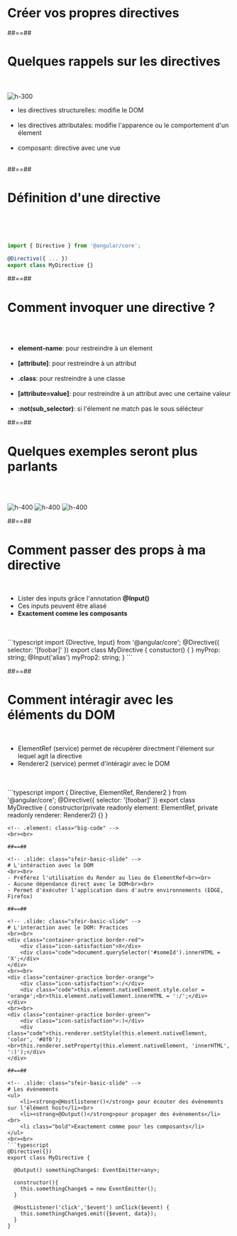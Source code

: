 <!-- .slide: class="transition-white sfeir-bg-pink" -->
# Créer vos propres directives

##==##

<!-- .slide: class="sfeir-basic-slide" -->
# Quelques rappels sur les directives
<br><br>
<img alt="h-300" class="float-right" src="assets/images/school/directive/directive_schema.png"/>
- les directives structurelles: modifie le DOM<br><br>
- les directives attributales: modifie l'apparence ou le comportement d'un élement<br><br>
- composant: directive avec une vue<br><br>

##==##

<!-- .slide: class="sfeir-basic-slide with-code" -->
# Définition d'une directive
<br><br><br>
```typescript
import { Directive } from '@angular/core';

@Directive({ ... })
export class MyDirective {}
```
<!-- .element: class="big-code" -->

##==##

<!-- .slide: class="sfeir-basic-slide" -->
# Comment invoquer une directive ?
<br><br>
- <strong>element-name</strong>: pour restreindre à un élement<br><br>
- <strong>[attribute]</strong>: pour restreindre à un attribut<br><br>
- <strong>.class</strong>: pour restreindre à une classe<br><br>
- <strong>[attribute=value]</strong>: pour restreindre à un attribut avec une certaine valeur<br><br>
- <strong>:not(sub_selector)</strong>: si l'élement ne match pas le sous sélécteur

##==##

<!-- .slide: class="sfeir-basic-slide" -->
# Quelques exemples seront plus parlants
<br><br>
<div class="flex-row">
    <img alt="h-400" src="assets/images/school/directive/attribut_directive.png" />
    <img alt="h-400" src="assets/images/school/directive/element_attibute_directive.png" />
    <img alt="h-400" src="assets/images/school/directive/css_direcitive.png" />
</div>

##==##

<!-- .slide: class="sfeir-basic-slide with-code" -->
# Comment passer des props à ma directive
<br>
<ul>
    <li>Lister des inputs grâce l'annotation <strong>@Input()</strong></li>
    <li>Ces inputs peuvent être aliasé</li>
    <li><strong>Exactement comme les composants</strong>
</ul>
<br><br>
```typescript
import {Directive, Input} from '@angular/core';
@Directive({
   selector: '[foobar]'
})
export class MyDirective {
  constuctor() { }
  myProp: string;
  @Input('alias') myProp2: string;
}
```
<!-- .element: class="big-code" -->

##==##

<!-- .slide: class="sfeir-basic-slide with-code" -->
# Comment intéragir avec les éléments du DOM
<br>
<ul>
    <li>ElementRef (service) permet de récupérer directment l'élement sur lequel agit la directive</li>
    <li>Renderer2 (service) permet d'intéragir avec le DOM</li>
</ul>
<br><br>
```typescript
import { Directive, ElementRef, Renderer2 } from '@angular/core';
@Directive({
   selector: '[foobar]'
})
export class MyDirective {
   constructor(private readonly element: ElementRef, private readonly renderer: Renderer2) {}
}

```
<!-- .element: class="big-code" -->
<br><br>

##==##

<!-- .slide: class="sfeir-basic-slide" -->
# L'intéraction avec le DOM
<br><br>
- Préférez l'utilisation du Render au lieu de ElementRef<br><br>
- Aucune dépendance direct avec le DOM<br><br>
- Permet d'éxécuter l'application dans d'autre environnements (EDGE, Firefox)

##==##

<!-- .slide: class="sfeir-basic-slide" -->
# L'interaction avec le DOM: Practices
<br><br>
<div class="container-practice border-red">
    <div class="icon-satisfaction">X</div>
    <div class="code">document.querySelector('#someId').innerHTML = 'X';</div>
</div>
<br><br>
<div class="container-practice border-orange">
    <div class="icon-satisfaction">:/</div>
    <div class="code">this.element.nativeElement.style.color = 'orange';<br>this.element.nativeElement.innerHTML = ':/';</div>
</div>
<br><br>
<div class="container-practice border-green">
    <div class="icon-satisfaction">:)</div>
    <div class="code">this.renderer.setStyle(this.element.nativeElement, 'color', '#0f0');<br>this.renderer.setProperty(this.element.nativeElement, 'innerHTML', ':)');</div>
</div>

##==##

<!-- .slide: class="sfeir-basic-slide" -->
# Les évènements
<ul>
    <li><strong>@Hostlistener()</strong> pour écouter des évènements sur l'élément host</li><br>
    <li><strong>@Output()</strong>pour propager des évènements</li><br>
    <li class="bold">Exactement comme pour les composants</li>
</ul>
<br><br>
```typescript
@Directive({})
export class MyDirective {

  @Output() somethingChange$: EventEmitter<any>;

  constructor(){
    this.somethingChange$ = new EventEmitter();
  }

  @HostListener('click','$event') onClick($event) {
    this.somethingChange$.emit({$event, data});
  }
}
```
